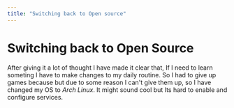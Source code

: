 ```yaml
---
title: "Switching back to Open source"
---
```


# Switching back to Open Source

After giving it a lot of thought I have made it clear that, If I need to
learn someting I have to make changes to my daily routine. So I had to
give up games because but due to some reason I can't give them up, so I
have changed my OS to <em>Arch Linux</em>. It might sound cool but Its
hard to enable and configure services.

